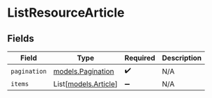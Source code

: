 # ListResourceArticle


## Fields

| Field                                        | Type                                         | Required                                     | Description                                  |
| -------------------------------------------- | -------------------------------------------- | -------------------------------------------- | -------------------------------------------- |
| `pagination`                                 | [models.Pagination](../models/pagination.md) | :heavy_check_mark:                           | N/A                                          |
| `items`                                      | List[[models.Article](../models/article.md)] | :heavy_minus_sign:                           | N/A                                          |